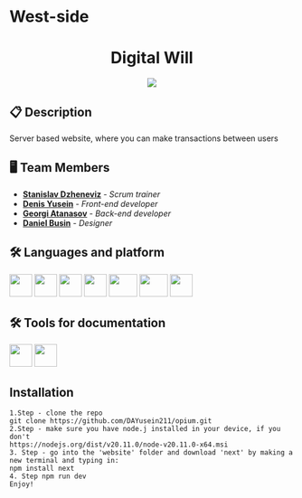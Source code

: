 # West-side

<h1 align="center">Digital Will</h1>

<p align="center">
<img src = "https://cdn.discordapp.com/attachments/941331379516473386/1196199670876225556/West-Side_logo.png?ex=65b6c2c1&is=65a44dc1&hm=fdf217b9dff3186b5c604e82fe94c378bfc1f0d6adefda769df264ad68e134a1&">
</p>
 

## 📋 Description    
Server based website, where you can make transactions between users

## 🖥 Team Members
* <a href="https://github.com/SDDzheneviz21">**Stanislav Dzheneviz**</a> - *Scrum trainer*
* <a href="https://github.com/DAYusein211">**Denis Yusein**</a> - *Front-end developer* 
* <a href="https://github.com/GAAtanasov21">**Georgi Atanasov**</a> - *Back-end developer* 
* <a href="https://github.com/DRBuzin21">**Daniel Busin**</a> - *Designer* 

## 🛠️ Languages and platform

<p align="left"> 
  <img src="https://d2nir1j4sou8ez.cloudfront.net/wp-content/uploads/2021/12/nextjs-boilerplate-logo.png" width = "40px"/>
  <img src="https://upload.wikimedia.org/wikipedia/commons/thumb/9/9a/Visual_Studio_Code_1.35_icon.svg/512px-Visual_Studio_Code_1.35_icon.svg.png" width = "40px"/>
  <img src="https://static-00.iconduck.com/assets.00/github-icon-2048x2048-eyd5tyuo.png" width = "40px"/>
 <img src="https://cdn.worldvectorlogo.com/logos/gsap-greensock.svg" width = "40px"/>
  <img src="https://seeklogo.com/images/T/tailwind-css-logo-5AD4175897-seeklogo.com.png" width = "50px" height = "40px"/>
 <img src="https://global.discourse-cdn.com/standard17/uploads/threejs/original/2X/e/e4f86d2200d2d35c30f7b1494e96b9595ebc2751.png" width = "50px" height = "40px"/>
  <img src="https://cdn.icon-icons.com/icons2/2415/PNG/512/mongodb_original_logo_icon_146424.png" width = "40px"/>
</p>

## 🛠️ Tools for documentation
  <img src="https://cdn.worldvectorlogo.com/logos/powerpoint-2.svg" width = "40px"/> <img src="https://cdn.worldvectorlogo.com/logos/word-1.svg" width = "40px"/>

## Installation
```
1.Step - clone the repo
git clone https://github.com/DAYusein211/opium.git
2.Step - make sure you have node.j installed in your device, if you don't
https://nodejs.org/dist/v20.11.0/node-v20.11.0-x64.msi
3. Step - go into the 'website' folder and download 'next' by making a new terminal and typing in:
npm install next
4. Step npm run dev
Enjoy!

  